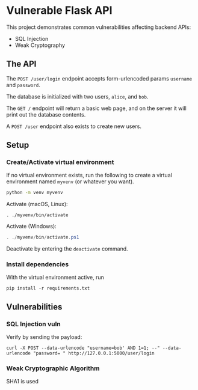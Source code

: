 # Vulnerable Flask API

This project demonstrates common vulnerabilities affecting backend APIs: 
 - SQL Injection
 - Weak Cryptography

## The API
The `POST /user/login` endpoint accepts form-urlencoded params `username` and `password`.

The database is initialized with two users, `alice`, and `bob`.

The `GET /` endpoint will return a basic web page, and on the server it will print out the database contents.

A `POST /user` endpoint also exists to create new users.

## Setup

### Create/Activate virtual environment

If no virtual environment exists, run the following to create a virtual environment named `myvenv` (or whatever you want).
```sh
python -m venv myvenv
```

Activate (macOS, Linux):
```shell
. ./myvenv/bin/activate
```

Activate (Windows):
```powershell
. ./myvenv/bin/activate.ps1
```
Deactivate by entering the `deactivate` command.

### Install dependencies
With the virtual environment active, run
```shell
pip install -r requirements.txt
```

## Vulnerabilities
### SQL Injection vuln

Verify by sending the payload:
```shell
curl -X POST --data-urlencode "username=bob' AND 1=1; --" --data-urlencode "password= " http://127.0.0.1:5000/user/login
```

### Weak Cryptographic Algorithm
SHA1 is used 

